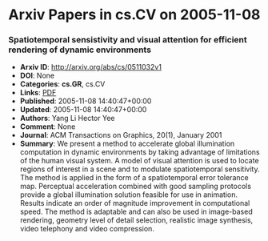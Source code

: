 # Arxiv Papers in cs.CV on 2005-11-08
### Spatiotemporal sensistivity and visual attention for efficient rendering of dynamic environments
- **Arxiv ID**: http://arxiv.org/abs/cs/0511032v1
- **DOI**: None
- **Categories**: **cs.GR**, cs.CV
- **Links**: [PDF](http://arxiv.org/pdf/cs/0511032v1)
- **Published**: 2005-11-08 14:40:47+00:00
- **Updated**: 2005-11-08 14:40:47+00:00
- **Authors**: Yang Li Hector Yee
- **Comment**: None
- **Journal**: ACM Transactions on Graphics, 20(1), January 2001
- **Summary**: We present a method to accelerate global illumination computation in dynamic environments by taking advantage of limitations of the human visual system. A model of visual attention is used to locate regions of interest in a scene and to modulate spatiotemporal sensitivity. The method is applied in the form of a spatiotemporal error tolerance map. Perceptual acceleration combined with good sampling protocols provide a global illumination solution feasible for use in animation. Results indicate an order of magnitude improvement in computational speed. The method is adaptable and can also be used in image-based rendering, geometry level of detail selection, realistic image synthesis, video telephony and video compression.



